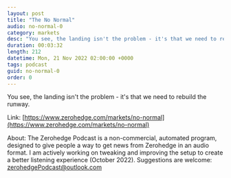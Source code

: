 ```yaml
---
layout: post
title: "The No Normal"
audio: no-normal-0
category: markets
desc: "You see, the landing isn't the problem - it's that we need to rebuild the runway."
duration: 00:03:32
length: 212
datetime: Mon, 21 Nov 2022 02:00:00 +0000
tags: podcast
guid: no-normal-0
order: 0
---
```

You see, the landing isn't the problem - it's that we need to rebuild the runway.

Link: [https://www.zerohedge.com/markets/no-normal](https://www.zerohedge.com/markets/no-normal)

About: The Zerohedge Podcast is a non-commercial, automated program, designed to give people a way to get news from Zerohedge in an audio format.  I am actively working on tweaking and improving the setup to create a better listening experience (October 2022).  Suggestions are welcome: [zerohedgePodcast@outlook.com](mailto:zerohedgePodcast@outlook.com)